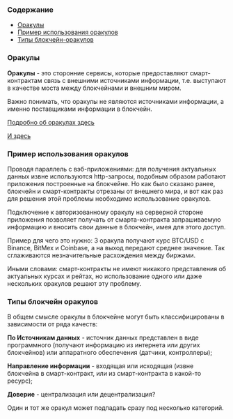 ### Содержание
- [Оракулы](#оракулы)
- [Пример использования оракулов](#пример-использования-оракулов)
- [Типы блокчейн-оракулов](#типы-блокчейн-оракулов)

### Оракулы

**Оракулы** - это сторонние сервисы, которые предоставляют смарт-контрактам связь с внешними источниками информации,
т.е. выступают в качестве моста между блокчейнами и внешним миром.

Важно понимать, что оракулы не являются источниками информации, а именно поставщиками информации в блокчейн.

[Подробно об оракулах здесь](https://academy.binance.com/ru/articles/blockchain-oracles-explained#example-of-a-blockchain-oracle)

[И здесь](https://ethereum.org/en/developers/docs/oracles/)

### Пример использования оракулов

Проводя параллель с вэб-приложениями: для получения актуальных данных извне используются http-запросы, подобным образом работают
приложения построенные на блокчейне. Но как было сказано ранее, блокчейн и смарт-контракты отрезаны от внешнего мира,
и вот как раз для решения этой проблемы необходимо использование оракулов.

Подключение к авторизованному оракулу на серверной стороне приложения позволяет получать от смарта-контракта запрашиваемую
информацию и вносить свои данные в блокчейн, имея для этого доступ.

Пример для чего это нужно: 3 оракула получают курс BTC/USD с Binance, BitMex и Coinbase, а на выход передают среднее значение.
Так сглаживаются незначительные расхождения между биржами.

Иными словами: смарт-контракты не имеют никакого представления об актуальных курсах и рейтах, но использование одного
или даже нескольких оракулов решают эту проблему.

### Типы блокчейн оракулов

В общем смысле оракулы в блокчейне могут быть классифицированы в зависимости от ряда качеств:

**По Источникам данных** - источник данных представлен в виде программного (получают информацию из интернета или других
блокчейнов) или аппаратного обеспечения (датчики, контроллеры);

**Направление информации** - входящая или исходящая (извне блокчейна в смарт-контракт,
или из смарт-контракта в какой-то ресурс);

**Доверие** - централизация или децентрализация?

Один и тот же оракул может подпадать сразу под несколько категорий.